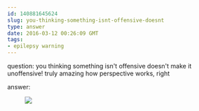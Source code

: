 ```yaml
---
id: 140881645624
slug: you-thinking-something-isnt-offensive-doesnt
type: answer
date: 2016-03-12 00:26:09 GMT
tags:
- epilepsy warning
---
```

question: you thinking something isn't offensive doesn't make it unoffensive! truly amazing how perspective works, right

answer: <figure class="tmblr-full" data-orig-height="200" data-orig-width="500"><img src="https://31.media.tumblr.com/6ddaf6f975bee622cf06d2a5528216e0/tumblr_inline_o3wh7c8LFl1rdzs46_500.gif" data-orig-height="200" data-orig-width="500"></figure>